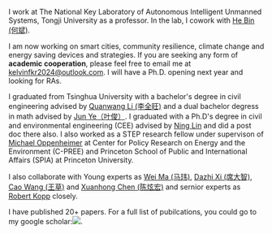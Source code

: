 I work at The National Key Laboratory of Autonomous Intelligent Unmanned Systems, Tongji University as a professor. In the lab, I cowork with [He Bin (何斌)](https://robot.tongji.edu.cn).

I am now working on smart cities, community resilience, climate change and energy saving devices and strategies. If you are seeking any form of **academic cooperation**, please feel free to email me at [kelvinfkr2024@outlook.com](mailto:kelvinfkr2024@outlook.com). I will have a Ph.D. opening next year and looking for RAs. 

I graduated from Tsinghua University with a bachelor's degree in civil engineering advised by [Quanwang Li (李全旺)](https://www.civil.tsinghua.edu.cn/ce/info/1134/1862.htm) and a dual bachelor degress in math advised by [Jun Ye（叶俊）](https://math.tsinghua.edu.cn/info/1099/1746.htm). I graduated with a Ph.D's degree in civil and environmental engineering (CEE) advised by [Ning Lin](https://cee.princeton.edu/people/ning-lin) and did a post doc there also. I also worked as a STEP research fellow under supervison of [Michael Oppenheimer](https://scholar.princeton.edu/oppenheimer) at Center for Policy Research on Energy and the Environment (C-PREE) and Princeton School of Public and International Affairs (SPIA) at Princeton University.

I also collaborate with Young experts as [Wei Ma (马玮)](https://www.polyu.edu.hk/cee/people/academic-staff/dr-wei-ma/), [Dazhi Xi (席大智)](https://scholar.google.com/citations?user=j69OYfEAAAAJ&hl=en&oi=ao), [Cao Wang (王草)](https://scholar.google.com/citations?user=2VZIB58AAAAJ) and [Xuanhong Chen (陈炫宏)](https://scholar.google.com/citations?user=UuCqlfEAAAAJ) and sernior experts as [Robert Kopp](https://scholar.google.com/citations?user=ceifbhUAAAAJ) closely. 

I have published 20+ papers. For a full list of pubilcations, you could go to my google scholar:<a href='https://scholar.google.com/citations?user=4N5hE8YAAAAJ'><img src="https://img.shields.io/endpoint?logo=Google%20Scholar&url=https%3A%2F%2Fcdn.jsdelivr.net%2Fgh%2Fkelvinfkr%2Fkelvinfkr.github.io@google-scholar-stats%2Fgs_data_shieldsio.json&labelColor=f6f6f6&color=9cf&style=flat&label=citations"></a>.


